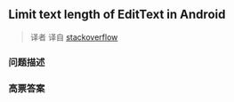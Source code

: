 ## Limit text length of EditText in Android

> 译者 译自 [stackoverflow](http://stackoverflow.com/questions/3285412/limit-text-length-of-edittext-in-android) 

### 问题描述 

### 高票答案 

